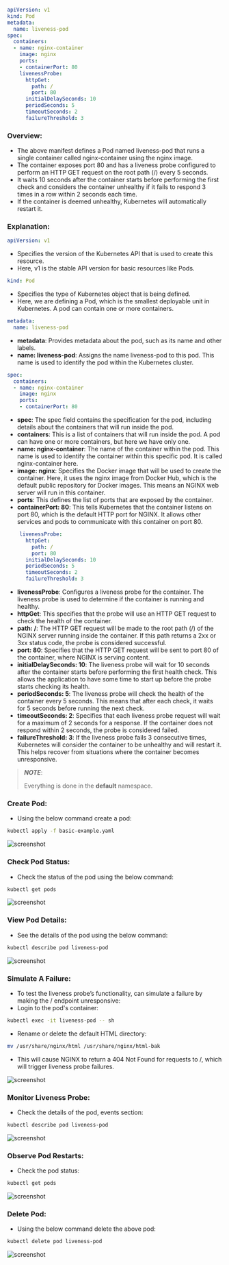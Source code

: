```yaml
apiVersion: v1
kind: Pod
metadata:
  name: liveness-pod
spec:
  containers:
  - name: nginx-container
    image: nginx
    ports:
    - containerPort: 80
    livenessProbe:
      httpGet:
        path: /
        port: 80
      initialDelaySeconds: 10
      periodSeconds: 5
      timeoutSeconds: 2
      failureThreshold: 3
```

### Overview:
- The above manifest defines a Pod named liveness-pod that runs a single container called nginx-container using the nginx image. 
- The container exposes port 80 and has a liveness probe configured to perform an HTTP GET request on the root path (/) every 5 seconds. 
- It waits 10 seconds after the container starts before performing the first check and considers the container unhealthy if it fails to respond 3 times in a row within 2 seconds each time. 
- If the container is deemed unhealthy, Kubernetes will automatically restart it.

### Explanation:
```yaml
apiVersion: v1
```
- Specifies the version of the Kubernetes API that is used to create this resource. 
- Here, v1 is the stable API version for basic resources like Pods.

```yaml
kind: Pod
```
- Specifies the type of Kubernetes object that is being defined. 
- Here, we are defining a Pod, which is the smallest deployable unit in Kubernetes. A pod can contain one or more containers.

```yaml
metadata:
  name: liveness-pod
```
- **metadata**: Provides metadata about the pod, such as its name and other labels.
- **name: liveness-pod**: Assigns the name liveness-pod to this pod. This name is used to identify the pod within the Kubernetes cluster.

```yaml
spec:
  containers:
  - name: nginx-container
    image: nginx
    ports:
    - containerPort: 80
```
- **spec**: The spec field contains the specification for the pod, including details about the containers that will run inside the pod.
- **containers**: This is a list of containers that will run inside the pod. A pod can have one or more containers, but here we have only one.  
- **name: nginx-container**: The name of the container within the pod. This name is used to identify the container within this specific pod. It is called nginx-container here.
- **image: nginx**: Specifies the Docker image that will be used to create the container. Here, it uses the nginx image from Docker Hub, which is the default public repository for Docker images. This means an NGINX web server will run in this container.
- **ports**: This defines the list of ports that are exposed by the container.
- **containerPort: 80**: This tells Kubernetes that the container listens on port 80, which is the default HTTP port for NGINX. It allows other services and pods to communicate with this container on port 80.

```yaml
    livenessProbe:
      httpGet:
        path: /
        port: 80
      initialDelaySeconds: 10
      periodSeconds: 5
      timeoutSeconds: 2
      failureThreshold: 3
```
- **livenessProbe**: Configures a liveness probe for the container. The liveness probe is used to determine if the container is running and healthy.
- **httpGet**: This specifies that the probe will use an HTTP GET request to check the health of the container.
- **path: /**: The HTTP GET request will be made to the root path (/) of the NGINX server running inside the container. If this path returns a 2xx or 3xx status code, the probe is considered successful.
- **port: 80**: Specifies that the HTTP GET request will be sent to port 80 of the container, where NGINX is serving content.
- **initialDelaySeconds: 10**: The liveness probe will wait for 10 seconds after the container starts before performing the first health check. This allows the application to have some time to start up before the probe starts checking its health.
- **periodSeconds: 5**: The liveness probe will check the health of the container every 5 seconds. This means that after each check, it waits for 5 seconds before running the next check.
- **timeoutSeconds: 2**: Specifies that each liveness probe request will wait for a maximum of 2 seconds for a response. If the container does not respond within 2 seconds, the probe is considered failed.
- **failureThreshold: 3**: If the liveness probe fails 3 consecutive times, Kubernetes will consider the container to be unhealthy and will restart it. This helps recover from situations where the container becomes unresponsive.

> **_NOTE_**:
> 
> Everything is done in the **default** namespace.

### Create Pod:
- Using the below command create a pod:
```bash
kubectl apply -f basic-example.yaml
```

![screenshot](https://github.com/saimanasak/kubernetes/blob/main/containers/probes/images/liveness-create.png)

### Check Pod Status:
- Check the status of the pod using the below command:
```bash
kubectl get pods
```

![screenshot](https://github.com/saimanasak/kubernetes/blob/main/containers/probes/images/liveness-initial-get-pods.png)

### View Pod Details:
- See the details of the pod using the below command:
```bash
kubectl describe pod liveness-pod
```

![screenshot](https://github.com/saimanasak/kubernetes/blob/main/containers/probes/images/liveness-initial-describe.png)

### Simulate A Failure:
- To test the liveness probe’s functionality, can simulate a failure by making the / endpoint unresponsive:
- Login to the pod's container:
```bash
kubectl exec -it liveness-pod -- sh
```
- Rename or delete the default HTML directory:
```bash
mv /usr/share/nginx/html /usr/share/nginx/html-bak
```
- This will cause NGINX to return a 404 Not Found for requests to /, which will trigger liveness probe failures.

![screenshot](https://github.com/saimanasak/kubernetes/blob/main/containers/probes/images/liveness-simulate.png)

### Monitor Liveness Probe:
- Check the details of the pod, events section:
```bash
kubectl describe pod liveness-pod
```

![screenshot](https://github.com/saimanasak/kubernetes/blob/main/containers/probes/images/liveness-after-describe.png)

### Observe Pod Restarts:
- Check the pod status:
```bash
kubectl get pods
```

![screenshot](https://github.com/saimanasak/kubernetes/blob/main/containers/probes/images/liveness-after-get-pods.png)

### Delete Pod:
- Using the below command delete the above pod:
```bash
kubectl delete pod liveness-pod
```

![screenshot](https://github.com/saimanasak/kubernetes/blob/main/containers/probes/images/liveness-delete.png)